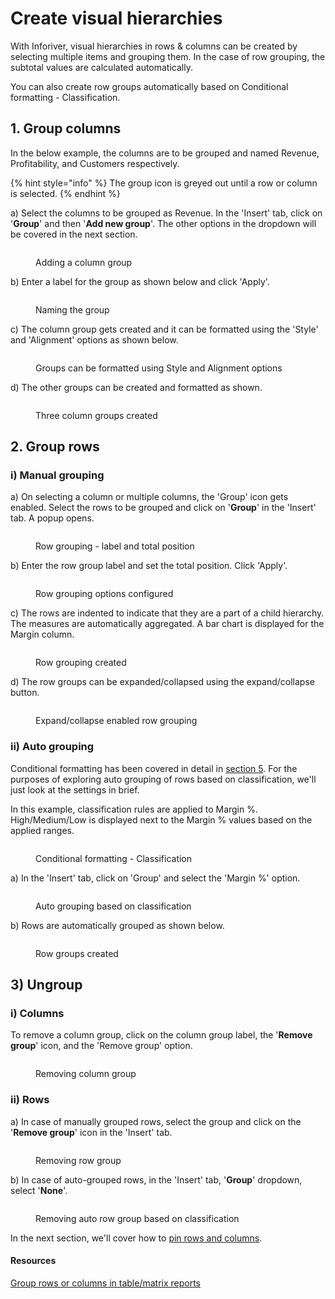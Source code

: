 # Create visual hierarchies

With Inforiver, visual hierarchies in rows & columns can be created by selecting multiple items and grouping them. In the case of row grouping, the subtotal values are calculated automatically.

You can also create row groups automatically based on Conditional formatting - Classification.&#x20;

## 1. Group columns

In the below example, the columns are to be grouped and named Revenue, Profitability, and Customers respectively.

{% hint style="info" %}
The group icon is greyed out until a row or column is selected.
{% endhint %}

a) Select the columns to be grouped as Revenue. In the 'Insert' tab, click on '**Group**' and then '**Add new group**'. The other options in the dropdown will be covered in the next section.

<figure><img src="../../.gitbook/assets/3.7.2 Column groups.png" alt=""><figcaption><p>Adding a column group</p></figcaption></figure>

b) Enter a label for the group as shown below and click 'Apply'.

<figure><img src="../../.gitbook/assets/3.7.3 Column groups.png" alt=""><figcaption><p>Naming the group</p></figcaption></figure>

c) The column group gets created and it can be formatted using the 'Style' and 'Alignment' options as shown below.

<figure><img src="../../.gitbook/assets/3.7.4 Column groups.png" alt=""><figcaption><p>Groups can be formatted using Style and Alignment options</p></figcaption></figure>

d) The other groups can be created and formatted as shown.

<figure><img src="../../.gitbook/assets/3.7.5 Column groups.png" alt=""><figcaption><p>Three column groups created</p></figcaption></figure>

## 2. Group rows

### i) Manual grouping

a) On selecting a column or multiple columns, the 'Group' icon gets enabled. Select the rows to be grouped and click on '**Group**' in the 'Insert' tab. A popup opens.

<figure><img src="../../.gitbook/assets/3.7.7 Row groups.png" alt=""><figcaption><p>Row grouping - label and total position</p></figcaption></figure>

b) Enter the row group label and set the total position. Click 'Apply'.

<figure><img src="../../.gitbook/assets/3.7.8 Row groups.png" alt=""><figcaption><p>Row grouping options configured</p></figcaption></figure>

c) The rows are indented to indicate that they are a part of a child hierarchy. The measures are automatically aggregated. A bar chart is displayed for the Margin column.

<figure><img src="../../.gitbook/assets/3.7.9 Row groups (1).png" alt=""><figcaption><p>Row grouping created</p></figcaption></figure>

d) The row groups can be expanded/collapsed using the expand/collapse button.

<figure><img src="../../.gitbook/assets/3.7.10 Row groups.png" alt=""><figcaption><p>Expand/collapse enabled row grouping</p></figcaption></figure>

### ii) Auto grouping

Conditional formatting has been covered in detail in [section 5](../5.-conditional-formatting.md). For the purposes of exploring auto grouping of rows based on classification, we'll just look at the settings in brief.

In this example, classification rules are applied to Margin %. High/Medium/Low is displayed next to the Margin % values based on the applied ranges.

<figure><img src="../../.gitbook/assets/3.7.11 Auto Row groups.png" alt=""><figcaption><p>Conditional formatting - Classification</p></figcaption></figure>

a) In the 'Insert' tab, click on 'Group' and select the 'Margin %' option.

<figure><img src="../../.gitbook/assets/3.7.12 Auto Row groups.png" alt=""><figcaption><p>Auto grouping based on classification</p></figcaption></figure>

b) Rows are automatically grouped as shown below.

<figure><img src="../../.gitbook/assets/3.7.13 Auto Row groups.png" alt=""><figcaption><p>Row groups created</p></figcaption></figure>

## 3) Ungroup&#x20;

### i) Columns

To remove a column group, click on the column group label, the '**Remove group**' icon, and the 'Remove group' option.

<figure><img src="../../.gitbook/assets/3.7.16 Remove column groups.png" alt=""><figcaption><p>Removing column group</p></figcaption></figure>

### ii) Rows&#x20;

a) In case of manually grouped rows, select the group and click on the '**Remove group**' icon in the 'Insert' tab.&#x20;

<figure><img src="../../.gitbook/assets/3.7.14 Remove Row groups.png" alt=""><figcaption><p>Removing row group</p></figcaption></figure>

b) In case of auto-grouped rows, in the 'Insert' tab, '**Group**' dropdown, select '**None**'.

<figure><img src="../../.gitbook/assets/3.7.15 Remove auto row groups.png" alt=""><figcaption><p>Removing auto row group based on classification</p></figcaption></figure>

In the next section, we'll cover how to [pin rows and columns](pin-rows-and-columns.md).

#### Resources

[Group rows or columns in table/matrix reports](https://inforiver.com/blog/general/group-rows-columns-matrix-powerbi/)
